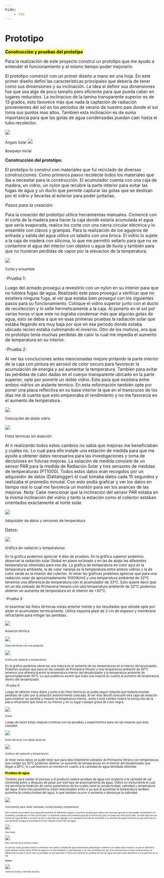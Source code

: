 ```yaml
---
hide:
    - toc
---
```


# Prototipo

<strong><Mark>Construcción y pruebas del prototipo</Mark></strong> 

Para la realización de este proyecto construí un prototipo que me ayudo a entender el funcionamiento y al mismo tiempo poder mejorarlo.

El prototipo comenzó con un primer diseño a mano en una hoja. En este primer diseño definí las características
principales que debería de tener como sus dimensiones y su inclinación.
La idea al definir sus dimensiones fue que sea algo de poco tamaño pero eficiente para que pueda caber en lugares reducidos.
La inclinacion de la lamina transparente superior es de 13 grados, esto favorece más que nada la captación de radiación provenientes del sol en los periodos de verano de nuestro pais donde el sol toma sus puntos mas altos. Tambien esta inclinacion es de suma importancia para que las gotas de agua condensadas puedan caer hasta el tubo recolector.



![](../images/Proyecto/Ideas%20iniciales/sol.PNG)

<small>Ángulo Solar</small>
![](../images/Proyecto/Ideas%20iniciales/WhatsApp%20Image%202024-11-25%20at%2010.57.24%20AM.jpeg)

<small>Bosquejo inicial</small>

<strong>Construcción del prototipo:</strong>


El prototipo lo construí con materiales que fui reciclado de diversas construcciones.
Como primeros pasos recolecte todos los materiales que iba a necesitar para la construcción.
El acumulador cuenta con una caja de madera, un vidrio, un nylon que recubre la parte interior para evitar las fugas de agua y un ducto que permite capturar las gotas que se deslizan por el vidrio y llevarlas al exterior para poder juntarlas.



<em>Pasos para la creación:</em>


Para la creación del prototipo utilice herramientas manuales. 
Comencé con el corte de la madera para hacer la caja donde estaría acumulada el agua que sería evaporada, realice los corte con una cierra circular eléctrica y lo ensamble con clavos y grampas.
Para la realización de los agujeros de entrada y salida del agua utilice un taladro con una broca.
El vidrio lo sujete a la caja de madera con silicona, lo que me permitió sellarlo para que no se contamine el agua del interior con objetos u agua de lluvia y también para que no hunieran perdidas de vapor por la elevacion de la temperatura.


![](../images/Proyecto/Primer%20prototipo/Cortes%20y%20primer%20armado/foto%20cracion.PNG)

<small>Corte y ensamble</small>

-Prueba 1:

Luego del armado proseguí a revestirlo con un nylon en su interior para que no tubiera fugas de agua. Realizado este paso prosegui a verificar que no existiera ninguna fuga, al ver que estaba bien prosegui con los siguientes pasos para su funcionamiento.
Coloque el vidrio superior junto con el ducto de recoleccion y lo selle hermeticamente a la caja.
Al ponerlo en el sol por varias horas vi que este no lograba condensar más que algunas gotas de agua, esto se debía a que en esas primeras pruebas la radiación solar que estaba llegando era muy baja por que en ese periodo donde estaba ubicado recien estaba culminando el invierno. Otro de los motivos, era que mi prototipo tenía muchas perdidas de calor la cual me impedía el aumento de temperatura en su interior.



-Prueba 2:

Al ver las concluciones antes mencionadas mejore pintando la parte interior de la caja con pintura en aerosol de color oscuro para favorecer la acumulación de energía y asi aumentar la temperatura. También para evitar las pérdidas de calor dadas en el cuerpo transparente ubicado en la parte superior, opte por ponerle un doble vidrio. Esto para que existiera entre ambos vidrios un aislante termico.
En esta reformación también opte por poner una placa reflectiva en su base interior la que en el transcurso de los días me di cuenta que esto empeoraba el rendimiento y no me favorecia en el aumento de temperatura.


![](../images/Proyecto/Primer%20prototipo/Dos%20vidrios/prueba%202.PNG)

<small>Colocación de doble vidrio</small> 




![](../images/Proyecto/Primer%20prototipo/Dos%20vidrios/prueba%20dos%20termicas.PNG) 

<small>Fotos térmicas sin aislación</small>




Al ir realizando todos estos cambios no sabía que mejoras me beneficiaban y cuáles no. Lo cual para ello instale una estación de medida para que me ayude a obtener datos necesarios para las investigaciones y toma de decisiones en futuras mejoras.
La estación de medida consiste de un sensor PAR para la medida de Radiación Solar y tres sensores de medidas de temperaturas (PT1000).
Todos estos datos eran recogidos por un adquisidor de datos (Dattalogger) el cual tomaba datos cada 10 segundos y realizaba el promedio minutal. Con esto podía graficar y ver los datos en tiempo real lo cual me favorecía un montón para ver los avances de las mejoras.
Nota: Cabe mencionar que la inclinación del sensor PAR estaba en la misma inclinación del vidrio y tanto la estación como el colector estaban orientados exactamente al norte solar.


![](../images/Proyecto/Primer%20prototipo/Data%20Logger%20y%20sensores/prueba%203.PNG)

<small>Adquisidor de datos y sensores de temperatura</small>



Datos:

![](../images/Proyecto/Graficas/Primeras_Modificaciones.png)

<small>Gráfica de radiacón y temperaturas</smll>



En la gráfica podemos apreciar 4 días de pruebas. En la gráfica superior podemos observar la radiación solar Global en plano inclinado y en las de abajo las diferentes temperaturas obtenidas para ese día.
La grafica de temperatura en color azul es la temperatura ambiente, la de color naranja es la temperatura entre ambos vidrios y la de color verde es la interior del colector.
Al mirar las gráficas podemos apreciar que para una radiación solar de aproximadamente 1000W/m2 y una temperatura ambiente de 32°C tenemos una diferencia de temperatura con el acumulador de 33°C.
Esto quiere decir que en un dia soleado de Primavera-Verano con una temperatura ambiente de 32°C podemos obtener un aumento de temperatura en el interior de +30°C.


-Prueba 3:

Al examinar las fotos térmicas vistas anterior mente y los resultados que obtube opte por aislar el acumulador termicamente. Utilice espuma plast de 2 cm de espesor y membrana refractante para mitigar las perdidas.

![](../images/Proyecto/Primer%20prototipo/Una%20aislacion/prueba%204.PNG)

<small>Aislación térmica</smll>


![](../images/Proyecto/Primer%20prototipo/Una%20aislacion/prueba%20termica.PNG)

<small>Fotos térmicas con una aislación</small>



![](../images/Proyecto/Graficas/Media_Modificacion.png)

<small>Gráfica de radiacón y temperaturas</small>

En la gráfica podemos observar una mejora en el aumento de las temperaturas en el interior del acumulador.
Podemos analizar que para un dia soleado de Primavera-Verano y una temperatura ambiente de 30°C tenemos una diferencia entre la temperatura interior del desalinizador y la temperatura ambiente de aproximadamente 40°C.
Lo que podemos asumir que hubo una mejoria en cuanto al aumento de temperatura dentro del desalinizador.


-Prueba 4:

Luego de obtener estos datos y junto a las fotos termicas se podía seguir notando que todavía existían perdidas de calor por la aislación anteriormente colocada. Al ver esto decidí colocarle otra capa de aislación para moderar las perdida y mejorar la temperatura interior.
Junto a este cambio realice la extracción de la placa refractante que tenía en su interior y en su lugar coloque grava de color negra. 


![](../images/Proyecto/Primer%20prototipo/Graava/grava.PNG)

<small>Grava</small>


Luego de hacer estas mejoras continue con las pruebas y experimentos para ver las mejoras que esto causaba.



![](../images/Proyecto/Primer%20prototipo/Dos%20aisalcion/doble%20aisalcion%20termica.PNG)


<small>Fotos térmicas con doble aislación</small>


![](../images/Proyecto/Graficas/Ultima_Modificacion.png)

<small>Gráficas de radiación y temperaturas</small>


Al mirar estos datos se pude notar que para dias totalmente soleados de Primavera-Verano con temperaturas que rondan los 30°C podemos obtener un aumento de temperaturas en el interior del desalinizador que llegan a 85°C, lo cual favorece un monton en cuanto a la cantidad de agua destilada obtenida.



<strong><Mark>Pruebas de agua<Mark></strong>

Tambien para validar el proceso y el producto realice pruebas de agua con respecto a la cantidad de sal contenida antes y despues de pasar por este tipo de procesamiento de agua.
Utilice un instrumento el cual me permitia la medicion de varios parametros de los cuales tome la conductividad, salinidad y temperatura del agua.
Estos tres parametros estan relacionados entre si ya que al aumentar la temperatura tambien aumenta la conductividad del agua, lo que tambien ocurre si aumenta o disminuye la salinidad.

![](../images/Proyecto/Primer%20prototipo/Salinizacion/salinizador.PNG)

<small>Instrumento para medir salinidad, conductividad y temperatura<small>


Para realizar las pruebas tome agua provenientes de diferentes lugares, la primera prueba que realice fue sacando agua de la red potable localizada en mi localidad y pasada por un filtro purificador. 
La siguiente prueba fue tomando agua de la misma red, pero sin pasar por este purificador.
Al estar lejos de una fuente de agua de Mar y no tener acceso a ella opte por agregar una cantidad conocida de Sal (NaCl) a un volumen de agua haciendo asi que este fuera lo mas parecido al agua encontrada en el mar (35g de sal por litro de agua). 


![](../images/Proyecto/Primer%20prototipo/Salinizacion/salll.PNG)

<small>Agua salada</small>


![](../images/Proyecto/Tabla%20de%20agua/cambiar.PNG)

<small>Datos obtenidos de las distintas pruebas</small>


Al concluir estas pruebas realice la medicion de cuanta cantidad de agua deslinizada podia llegar a obtener con todas estas mejoras, lo que en definitiva pude obtener fueron hasta 350ml de agua en un dia completo, lo que equivale a un vaso promedio por dia.
Con este proceso y estas caracteristicas se deberia de escalar 6 veces este acumulador, lo que equivale a 1.5m2 para obtener la cantidad de 2lts de agua necesaria para abastecer a una persona en un dia.  




<strong>Anexo:</strong>

![](../images/Proyecto/Tabla%20de%20agua/grafica%20datos.PNG)

<small>Tambla de medidas y materiales utilizados</small>

